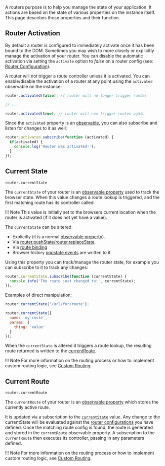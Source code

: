 A routers purpose is to help you manage the state of your application. It actions are based on the state of various properties on the instance itself. This page describes those properties and their function.

## Router Activation

By default a router is configured to immediately activate once it has been bound to the DOM. Sometimes you may wish to more closely or explicitly manage the activation of your router. You can disable the automatic activation via setting the `activate` option to *false* on a router config (see: [Router Configuration](router-creation.md#configuration)).

A router will not trigger a route controller unless it is activated. You can enable/disable the activation of a router at any point using the `activated` observable on the instance:

```javascript
router.activated(false); // router will no longer trigger routes

// ...

router.activated(true); // router will now trigger routes again
```

Since the `activated` property is an [observable](observables.md), you can also subscribe and listen for changes to it as well:

```javascript
router.activated.subscribe(function (activated) {
  if(activated) {
    console.log('Router was activated!');
  }
});
```

## Current State

`router.currentState`

The `currentState` of your router is an [observable property](observables.md) used to track the browser state. When this value changes a route lookup is triggered, and the first matching route has its controller called.

!!! Note
    This value is initially set to the browsers current location when the router is activated (if it does not yet have a value).

The `currentState` can be altered:

* Explicitly (it is a normal [observable property](observables.md)).
* Via [router.pushState/router.replaceState](router-routing.md#state-change-methods).
* Via [route binding](route-binding.md)
* Browser history [popstate events](https://developer.mozilla.org/en-US/docs/Web/Events/popstate) are written to it.

Using this property you can track/manage the router state, for example you can subscribe to it to track any changes:

```javascript
router.currentState.subscribe(function (currentState) {
  console.info('The route just changed to:', currentState);
});
```

Examples of direct manipulation:

```javascript
router.currentState('/url/for/route');
```

```javascript
router.currentState({
  name: 'my-route',
  params: {
    thing: 'value'
  }
});
```

When the `currentState` is altered it triggers a route lookup, the resulting route returned is written to the [currentRoute](#current-route).

!!! Note
    For more information on the routing process or how to implement custom routing logic, see [Custom Routing](router-custom.md).

## Current Route

`router.currentRoute`

The `currentRoute` of your router is an [observable property](observables.md) which stores the currently active route.

It is updated via a subscription to the [`currentState`](#current-state) value. Any change to the currentState will be evaluated against the [router configurations](router-creation.md#configuration) you have defined. Once the matching route config is found, the route is generated and stored in the `currentRoute` observable property. A subscription to the `currentRoute` then executes its controller, passing in any parameters defined.

!!! Note
    For more information on the routing process or how to implement custom routing logic, see [Custom Routing](router-custom.md).
